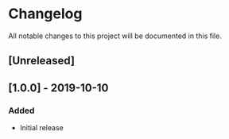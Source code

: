 # Changelog
All notable changes to this project will be documented in this file.

## [Unreleased]

## [1.0.0] - 2019-10-10
### Added
- Initial release
